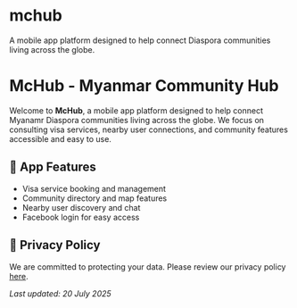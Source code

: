 # mchub
A mobile app platform designed to help connect Diaspora communities living across the globe.
# McHub - Myanmar Community Hub

Welcome to **McHub**, a mobile app platform designed to help connect Myanamr Diaspora communities living across the globe. We focus on consulting visa services, nearby user connections, and community features accessible and easy to use.

## 📱 App Features
- Visa service booking and management
- Community directory and map features
- Nearby user discovery and chat
- Facebook login for easy access

## 🔐 Privacy Policy
We are committed to protecting your data. Please review our privacy policy [here](https://mymchub.com).

_Last updated: 20 July 2025_
